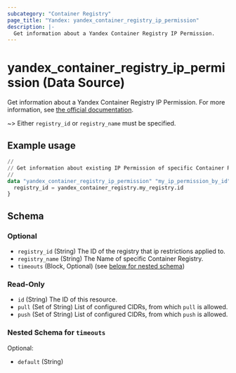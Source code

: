 ```yaml
---
subcategory: "Container Registry"
page_title: "Yandex: yandex_container_registry_ip_permission"
description: |-
  Get information about a Yandex Container Registry IP Permission.
---
```


# yandex_container_registry_ip_permission (Data Source)

Get information about a Yandex Container Registry IP Permission. For more information, see [the official documentation](https://yandex.cloud/docs/container-registry/operations/registry/registry-access).

~> Either `registry_id` or `registry_name` must be specified.

## Example usage

```terraform
//
// Get information about existing IP Permission of specific Container Registry.
//
data "yandex_container_registry_ip_permission" "my_ip_permission_by_id" {
  registry_id = yandex_container_registry.my_registry.id
}
```

<!-- schema generated by tfplugindocs -->
## Schema

### Optional

- `registry_id` (String) The ID of the registry that ip restrictions applied to.
- `registry_name` (String) The Name of specific Container Registry.
- `timeouts` (Block, Optional) (see [below for nested schema](#nestedblock--timeouts))

### Read-Only

- `id` (String) The ID of this resource.
- `pull` (Set of String) List of configured CIDRs, from which `pull` is allowed.
- `push` (Set of String) List of configured CIDRs, from which `push` is allowed.

<a id="nestedblock--timeouts"></a>
### Nested Schema for `timeouts`

Optional:

- `default` (String)
